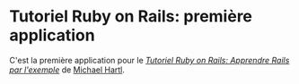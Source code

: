 # Tutoriel Ruby on Rails: première application

C'est la première application pour le
[*Tutoriel Ruby on Rails: Apprendre Rails par l'exemple*](http://railstutorial.org/)
de [Michael Hartl](http://michaelhartl.com/).
